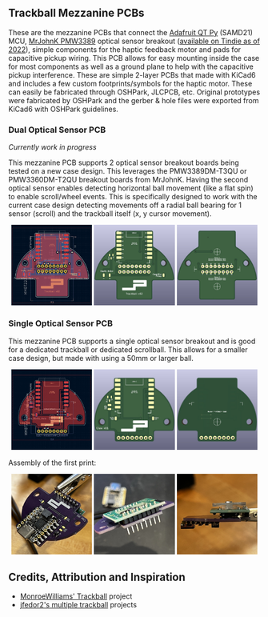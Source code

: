## Trackball Mezzanine PCBs

These are the mezzanine PCBs that connect the <a href="https://www.adafruit.com/product/4600">Adafruit QT Py</a> (SAMD21) MCU, <a href="https://github.com/mrjohnk/PMW3389DM">MrJohnK PMW3389</a> optical sensor breakout (<a href="https://www.tindie.com/products/jkicklighter/pmw3389-motion-sensor/">available on Tindie as of 2022</a>), simple components for the haptic feedback motor and pads for capacitive pickup wiring. This PCB allows for easy mounting inside the case for most components as well as a ground plane to help with the capacitive pickup interference. These are simple 2-layer PCBs that made with KiCad6 and includes a few custom footprints/symbols for the haptic motor. These can easily be fabricated through OSHPark, JLCPCB, etc. Original prototypes were fabricated by OSHPark and the gerber & hole files were exported from KiCad6 with OSHPark guidelines.

### Dual Optical Sensor PCB

*Currently work in progress*

This mezzanine PCB supports 2 optical sensor breakout boards being tested on a new case design. This leverages the PMW3389DM-T3QU or PMW3360DM-T2QU breakout boards from MrJohnK. Having the second optical sensor enables detecting horizontal ball movement (like a flat spin) to enable scroll/wheel events. This is specifically designed to work with the current case design detecting movements off a radial ball bearing for 1 sensor (scroll) and the trackball itself (x, y cursor movement).

<p align="center">
	<span align="left"><img width="32%" src="./pictures/20221218-PCB-editor-v02-front.jpg"></span>
	<span align="left"><img width="32%" src="./pictures/20221218-PCB-3D-v02-front.jpg"></span>
	<span align="right"><img width="32%" src="./pictures/20221218-PCB-3D-v02-back.jpg"></span>
</p>

### Single Optical Sensor PCB

This mezzanine PCB supports a single optical sensor breakout and is good for a dedicated trackball or dedicated scrollball. This allows for a smaller case design, but made with using a 50mm or larger ball.

<p align="center">
	<span align="left"><img width="32%" src="./pictures/20221216-PCB-editor-v01-front.jpg"></span>
	<span align="left"><img width="32%" src="./pictures/20221216-PCB-3D-v01-front.jpg"></span>
	<span align="right"><img width="32%" src="./pictures/20221216-PCB-3D-v01-back.jpg"></span>
</p>

Assembly of the first print:

<p align="center">
	<span align="left"><img width="32%" src="./pictures/20221216-PCB-build-v01-front.jpg"></span>
	<span align="left"><img width="32%" src="./pictures/20221216-PCB-build-v01-back.jpg"></span>
	<span align="right"><img width="32%" src="./pictures/20221216-PCB-build-v01-side.jpg"></span>
</p>

## Credits, Attribution and Inspiration

* <a href="https://github.com/monroewilliams/trackball">MonroeWilliams' Trackball</a> project
* <a href="https://github.com/jfedor2">jfedor2's multiple trackball</a> projects